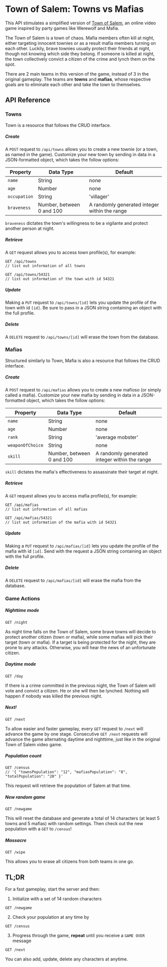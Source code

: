 # Town of Salem: Towns vs Mafias

This API stimulates a simplified version of [Town of Salem](https://www.blankmediagames.com/), an online video game inspired by party games like Werewolf and Mafia.

The Town of Salem is a town of chaos. Mafia members often kill at night, either targeting innocent townies or as a result mafia members turning on each other. Luckily, brave townies usually protect their friends at night, though not knowing which side they belong. If someone is killed at night, the town collectively convict a citizen of the crime and lynch them on the spot.

There are 2 main teams in this version of the game, instead of 3 in the original gameplay. The teams are **towns** and **mafias**, whose respective goals are to eliminate each other and take the town to themselves.

## API Reference
### Towns
Town is a resource that follows the CRUD interface.

##### Create
A `POST` request to `/api/towns` allows you to create a new townie (or a town, as named in the game). Customize your new town by sending in data in a JSON-formatted object, which takes the follow options:

| Property     | Data Type | Default    |
| ------------ | --------- | ---------- |
| `name`       | String    | none       |
| `age`        | Number    | none       |
| `occupation` | String    | 'villager' |
| `braveness`  | Number, between 0 and 100 | A randomly generated integer within the range |
`braveness` dictates the town's willingness to be a vigilante and protect another person at night.

##### Retrieve
A `GET` request allows you to access town profile(s), for example:
```
GET /api/towns
// list out information of all towns

GET /api/towns/54321
// list out information of the town with id 54321
```

##### Update
Making a `PUT` request to `/api/towns/[id]` lets you update the profile of the town with id `[id]`. Be sure to pass in a JSON string containing an object with the full profile.

##### Delete
A `DELETE` request to `/api/towns/[id]` will erase the town from the database.


### Mafias
Structured similarly to Town, Mafia is also a resource that follows the CRUD interface.

##### Create
A `POST` request to `/api/mafias` allows you to create a new mafioso (or simply called a mafia). Customize your new mafia by sending in data in a JSON-formatted object, which takes the follow options:

| Property         | Data Type | Default    |
| ---------------- | --------- | ---------- |
| `name`           | String    | none       |
| `age`            | Number    | none       |
| `rank`           | String    | 'average mobster' |
| `weaponOfChoice` | String    | none       |
| `skill`          | Number, between 0 and 100 | A randomly generated integer within the range |
`skill` dictates the mafia's effectiveness to assassinate their target at night.

##### Retrieve
A `GET` request allows you to access mafia profile(s), for example:
```
GET /api/mafias
// list out information of all mafias

GET /api/mafias/54321
// list out information of the mafia with id 54321
```

##### Update
Making a `PUT` request to `/api/mafias/[id]` lets you update the profile of the mafia with id `[id]`. Send with the request a JSON string containing an object with the full profile.

##### Delete
A `DELETE` request to `/api/mafias/[id]` will erase the mafia from the database.


### Game Actions
##### Nighttime mode
```
GET /night
```
As night time falls on the Town of Salem, some brave towns will decide to protect another citizen (town or mafia), while some mafias will pick their target (town or mafia). If a target is being protected for the night, they are prone to any attacks. Otherwise, you will hear the news of an unfortunate citizen.

##### Daytime mode
```
GET /day
```
If there is a crime committed in the previous night, the Town of Salem will vote and convict a citizen. He or she will then be lynched. Nothing will happen if nobody was killed the previous night.

##### Next!
```
GET /next
```
To allow easier and faster gameplay, every `GET` request to `/next` will advance the game by one stage. Consecutive `GET /next` requests will advance the game alternating daytime and nighttime, just like in the original Town of Salem video game.

##### Population count
```
GET /census
// '{ "townsPopulation": "12", "mafiasPopulation": "8", "totalPopulation": "20" }'
```
This request will retrieve the population of Salem at that time.

##### New random game
```
GET /newgame
```
This will reset the database and generate a total of 14 characters (at least 5 towns and 5 mafias) with random settings. Then check out the new population with a `GET` to `/census`!

##### Massacre
```
GET /wipe
```
This allows you to erase all citizens from both teams in one go.

## TL;DR
For a fast gameplay, start the server and then:
1. Initialize with a set of 14 random characters
```
GET /newgame
```
2. Check your population at any time by
```
GET /census
```
3. Progress through the game, **repeat** until you receive a `GAME OVER` message
```
GET /next
```

You can also add, update, delete any characters at anytime.
